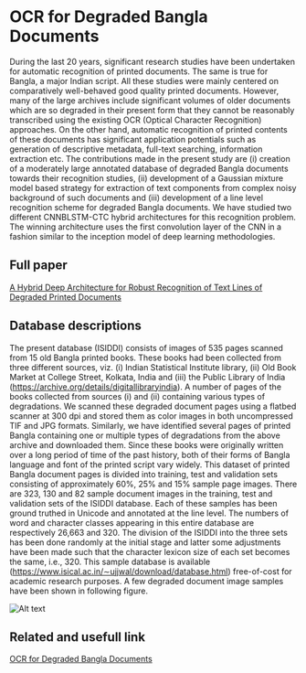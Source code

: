 # OCR for Degraded Bangla Documents
During the last 20 years, significant research studies
have been undertaken for automatic recognition of printed
documents. The same is true for Bangla, a major Indian
script. All these studies were mainly centered on comparatively
well-behaved good quality printed documents. However, many
of the large archives include significant volumes of older
documents which are so degraded in their present form that
they cannot be reasonably transcribed using the existing OCR
(Optical Character Recognition) approaches. On the other hand,
automatic recognition of printed contents of these documents has
significant application potentials such as generation of descriptive
metadata, full-text searching, information extraction etc. The
contributions made in the present study are (i) creation of
a moderately large annotated database of degraded Bangla
documents towards their recognition studies, (ii) development of
a Gaussian mixture model based strategy for extraction of text
components from complex noisy background of such documents
and (iii) development of a line level recognition scheme for
degraded Bangla documents. We have studied two different CNNBLSTM-CTC
hybrid architectures for this recognition problem.
The winning architecture uses the first convolution layer of the
CNN in a fashion similar to the inception model of deep learning
methodologies.

## Full paper
[A Hybrid Deep Architecture for Robust Recognition of Text Lines of Degraded Printed Documents](https://ieeexplore.ieee.org/abstract/document/8545409)

## Database descriptions
The present database (ISIDDI) consists of images of 535
pages scanned from 15 old Bangla printed books. These
books had been collected from three different sources, viz.
(i) Indian Statistical Institute library, (ii) Old Book Market at
College Street, Kolkata, India and (iii) the Public Library of
India (https://archive.org/details/digitallibraryindia). A number
of pages of the books collected from sources (i) and (ii)
containing various types of degradations. We scanned
these degraded document pages using a flatbed scanner at 300
dpi and stored them as color images in both uncompressed
TIF and JPG formats. Similarly, we have identified several
pages of printed Bangla containing one or multiple types of
degradations from the above archive and downloaded them.
Since these books were originally written over a long period
of time of the past history, both of their forms of Bangla
language and font of the printed script vary widely. This
dataset of printed Bangla document pages is divided into
training, test and validation sets consisting of approximately
60%, 25% and 15% sample page images. There are 323,
130 and 82 sample document images in the training, test
and validation sets of the ISIDDI database. Each of these
samples has been ground truthed in Unicode and annotated
at the line level. The numbers of word and character classes
appearing in this entire database are respectively 26,663 and
320. The division of the ISIDDI into the three sets has been
done randomly at the initial stage and latter some adjustments
have been made such that the character lexicon size of each
set becomes the same, i.e., 320. This sample database is
available (https://www.isical.ac.in/∼ujjwal/download/database.html)
free-of-cost for academic research purposes. A few
degraded document image samples have been shown in following figure.

![Alt text](DegradedSamplesCollage.jpg?raw=true "A few samples of document degradation present in
ISIDDI database.")

## Related and usefull link
[OCR for Degraded Bangla Documents](https://github.com/xisnu/DegradedOCR)
